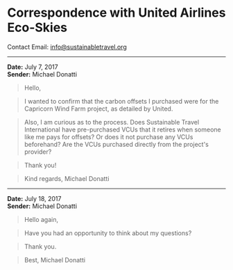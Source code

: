 # Correspondence with United Airlines Eco-Skies

Contact Email: info@sustainabletravel.org

---

**Date:** July 7, 2017   
**Sender:** Michael Donatti

>Hello,

>I wanted to confirm that the carbon offsets I purchased were for the Capricorn Wind Farm project, as detailed by United.

>Also, I am curious as to the process. Does Sustainable Travel International have pre-purchased VCUs that it retires when someone like me pays for offsets? Or does it not purchase any VCUs beforehand? Are the VCUs purchased directly from the project's provider?

>Thank you!

>Kind regards,
>Michael Donatti

---

**Date:** July 18, 2017  
**Sender:** Michael Donatti

>Hello again,

>Have you had an opportunity to think about my questions? 

>Thank you.

>Best,
>Michael Donatti
